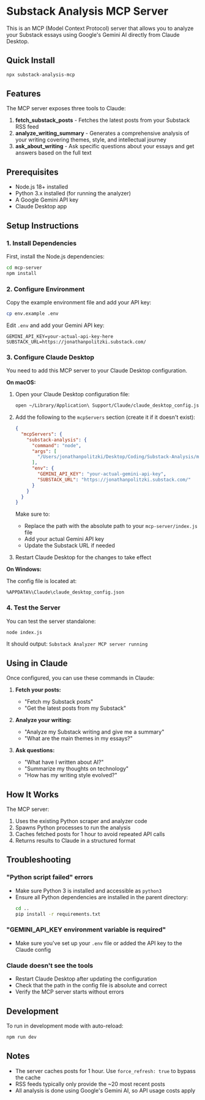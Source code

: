 # Substack Analysis MCP Server

This is an MCP (Model Context Protocol) server that allows you to analyze your Substack essays using Google's Gemini AI directly from Claude Desktop.

## Quick Install

```bash
npx substack-analysis-mcp
```

## Features

The MCP server exposes three tools to Claude:

1. **fetch_substack_posts** - Fetches the latest posts from your Substack RSS feed
2. **analyze_writing_summary** - Generates a comprehensive analysis of your writing covering themes, style, and intellectual journey
3. **ask_about_writing** - Ask specific questions about your essays and get answers based on the full text

## Prerequisites

- Node.js 18+ installed
- Python 3.x installed (for running the analyzer)
- A Google Gemini API key
- Claude Desktop app

## Setup Instructions

### 1. Install Dependencies

First, install the Node.js dependencies:

```bash
cd mcp-server
npm install
```

### 2. Configure Environment

Copy the example environment file and add your API key:

```bash
cp env.example .env
```

Edit `.env` and add your Gemini API key:
```
GEMINI_API_KEY=your-actual-api-key-here
SUBSTACK_URL=https://jonathanpolitzki.substack.com/
```

### 3. Configure Claude Desktop

You need to add this MCP server to your Claude Desktop configuration.

**On macOS:**

1. Open your Claude Desktop configuration file:
   ```bash
   open ~/Library/Application\ Support/Claude/claude_desktop_config.json
   ```

2. Add the following to the `mcpServers` section (create it if it doesn't exist):
   ```json
   {
     "mcpServers": {
       "substack-analysis": {
         "command": "node",
         "args": [
           "/Users/jonathanpolitzki/Desktop/Coding/Substack-Analysis/mcp-server/index.js"
         ],
         "env": {
           "GEMINI_API_KEY": "your-actual-gemini-api-key",
           "SUBSTACK_URL": "https://jonathanpolitzki.substack.com/"
         }
       }
     }
   }
   ```

   Make sure to:
   - Replace the path with the absolute path to your `mcp-server/index.js` file
   - Add your actual Gemini API key
   - Update the Substack URL if needed

3. Restart Claude Desktop for the changes to take effect

**On Windows:**

The config file is located at:
```
%APPDATA%\Claude\claude_desktop_config.json
```

### 4. Test the Server

You can test the server standalone:

```bash
node index.js
```

It should output: `Substack Analyzer MCP server running`

## Using in Claude

Once configured, you can use these commands in Claude:

1. **Fetch your posts:**
   - "Fetch my Substack posts"
   - "Get the latest posts from my Substack"

2. **Analyze your writing:**
   - "Analyze my Substack writing and give me a summary"
   - "What are the main themes in my essays?"

3. **Ask questions:**
   - "What have I written about AI?"
   - "Summarize my thoughts on technology"
   - "How has my writing style evolved?"

## How It Works

The MCP server:
1. Uses the existing Python scraper and analyzer code
2. Spawns Python processes to run the analysis
3. Caches fetched posts for 1 hour to avoid repeated API calls
4. Returns results to Claude in a structured format

## Troubleshooting

### "Python script failed" errors
- Make sure Python 3 is installed and accessible as `python3`
- Ensure all Python dependencies are installed in the parent directory:
  ```bash
  cd ..
  pip install -r requirements.txt
  ```

### "GEMINI_API_KEY environment variable is required"
- Make sure you've set up your `.env` file or added the API key to the Claude config

### Claude doesn't see the tools
- Restart Claude Desktop after updating the configuration
- Check that the path in the config file is absolute and correct
- Verify the MCP server starts without errors

## Development

To run in development mode with auto-reload:

```bash
npm run dev
```

## Notes

- The server caches posts for 1 hour. Use `force_refresh: true` to bypass the cache
- RSS feeds typically only provide the ~20 most recent posts
- All analysis is done using Google's Gemini AI, so API usage costs apply 